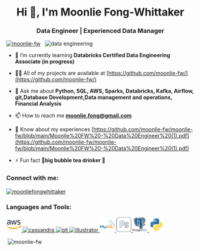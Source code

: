

<h1 align="center">Hi 👋, I'm Moonlie Fong-Whittaker</h1>
<h3 align="center">Data Engineer | Experienced Data Manager</h3>

<img align="right" alt="data engineering" width="400" src="https://bridgentech.com/wp-content/uploads/2023/06/Data-Engineering.gif">

<p align="left"> <a href="https://github.com/ryo-ma/github-profile-trophy"><img src="https://github-profile-trophy.vercel.app/?username=moonlie-fw" alt="moonlie-fw" /></a> </p>

- 🌱 I’m currently learning **Databricks Certified Data Engineering Associate (in progress)**

- 👨‍💻 All of my projects are available at [https://github.com/moonlie-fw/](https://github.com/moonlie-fw/)

- 💬 Ask me about **Python, SQL, AWS, Sparks, Databricks, Kafka, Airflow, git,Database Development,Data management and operations, Financial Analysis**

- 📫 How to reach me **moonlie.fong@gmail.com**

- 📄 Know about my experiences [https://github.com/moonlie-fw/moonlie-fw/blob/main/Moonlie%20FW%20-%20Data%20Engineer%20(1).pdf](https://github.com/moonlie-fw/moonlie-fw/blob/main/Moonlie%20FW%20-%20Data%20Engineer%20(1).pdf)

- ⚡ Fun fact **🧋big bubble tea drinker 🧋**

<h3 align="left">Connect with me:</h3>
<p align="left">
<a href="https://linkedin.com/in/moonliefongwhittaker" target="blank"><img align="center" src="https://raw.githubusercontent.com/rahuldkjain/github-profile-readme-generator/master/src/images/icons/Social/linked-in-alt.svg" alt="moonliefongwhittaker" height="30" width="40" /></a>
</p>

<h3 align="left">Languages and Tools:</h3>
<p align="left"> <a href="https://aws.amazon.com" target="_blank" rel="noreferrer"> <img src="https://raw.githubusercontent.com/devicons/devicon/master/icons/amazonwebservices/amazonwebservices-original-wordmark.svg" alt="aws" width="40" height="40"/> </a> <a href="https://cassandra.apache.org/" target="_blank" rel="noreferrer"> <img src="https://www.vectorlogo.zone/logos/apache_cassandra/apache_cassandra-icon.svg" alt="cassandra" width="40" height="40"/> </a> <a href="https://git-scm.com/" target="_blank" rel="noreferrer"> <img src="https://www.vectorlogo.zone/logos/git-scm/git-scm-icon.svg" alt="git" width="40" height="40"/> </a> <a href="https://www.adobe.com/in/products/illustrator.html" target="_blank" rel="noreferrer"> <img src="https://www.vectorlogo.zone/logos/adobe_illustrator/adobe_illustrator-icon.svg" alt="illustrator" width="40" height="40"/> </a> <a href="https://www.mysql.com/" target="_blank" rel="noreferrer"> <img src="https://raw.githubusercontent.com/devicons/devicon/master/icons/mysql/mysql-original-wordmark.svg" alt="mysql" width="40" height="40"/> </a> <a href="https://www.photoshop.com/en" target="_blank" rel="noreferrer"> <img src="https://raw.githubusercontent.com/devicons/devicon/master/icons/photoshop/photoshop-line.svg" alt="photoshop" width="40" height="40"/> </a> <a href="https://www.postgresql.org" target="_blank" rel="noreferrer"> <img src="https://raw.githubusercontent.com/devicons/devicon/master/icons/postgresql/postgresql-original-wordmark.svg" alt="postgresql" width="40" height="40"/> </a> <a href="https://www.python.org" target="_blank" rel="noreferrer"> <img src="https://raw.githubusercontent.com/devicons/devicon/master/icons/python/python-original.svg" alt="python" width="40" height="40"/> </a> </p>

<p>&nbsp;<img align="center" src="https://github-readme-stats.vercel.app/api?username=moonlie-fw&show_icons=true&locale=en" alt="moonlie-fw" /></p>
